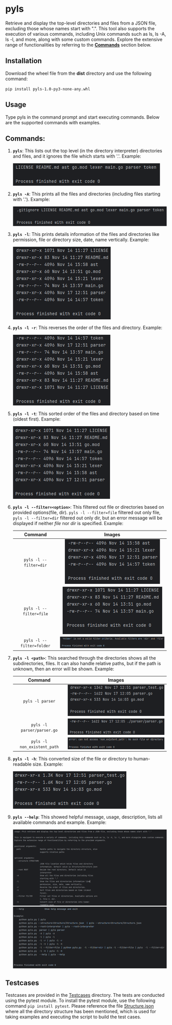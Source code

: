 # pyls

Retrieve and display the top-level directories and files from a JSON file, excluding those whose names start with ".". This tool also supports the execution of various commands, including Unix commands such as ls, ls -A, ls -l, and more, along with some custom commands. Explore the extensive range of functionalities by referring to the **[Commands](#commands)** section below.

## **Installation**
Download the wheel file from the **dist** directory and use the following command:

`pip install pyls-1.0-py3-none-any.whl`

## **Usage**
Type pyls in the command prompt and start executing commands. Below are the supported commands with examples.  

## **Commands:**
1. **`pyls`**: This lists out the top level (in the directory interpreter) directories and files, and it ignores the file which starts with '.'. Example:

    ![pyls](images/pyls.png "pyls")
2. **`pyls -A`**: This prints all the files and directories (including files starting with '.'). Example:
    
    ![pyls -A](images/pyls_-A.png "pyls -A")
3. **`pyls -l`**: This prints details information of the files and directories like permission, file or directory size, date, name vertically. Example:

   ![pyls -l](images/pyls_-l.png "pyls -l")
4. **`pyls -l -r`**: This reverses the order of the files and directory. Example:

   ![pyls -l -r](images/pyls_-l_-r.png "pyls -l -r")
5. **`pyls -l -t`**: This sorted order of the files and directory based on time (oldest first). Example:

   ![pyls -l -t](images/pyls_-l_-t.png "pyls -l -t")
6. **`pyls -l --filter=<option>`**: This filtered out file or directories based on provided options(file, dir). `pyls -l --filter=file` filtered out only file, `pyls -l --filter=dir` filtered out only dir, but an error message will be displayed if neither _file_ nor _dir_ is specified. Example:
   
   |          Command          |                                         Images                                          |
   |:-------------------------:|:---------------------------------------------------------------------------------------:|
   |  `pyls -l --filter=dir`   |     ![pyls -l --filter=dir](images/pyls_-l_-filter=dir.png "pyls -l --filter=dir")      |
   |  `pyls -l --filter=file`  |    ![pyls -l --filter=file](images/pyls_-l_-filter=file.png "pyls -l --filter=file")    |
   | `pyls -l --filter=folder` | ![pyls -l --filter=folder](images/pyls_-l_-filter=folder.png "pyls -l --filter=folder") |
7. **`pyls -l <path>`**: This searched through the directories shows all the subdirectories, files. It can also handle relative paths, but if the path is unknown, then an error will be shown. Example:

   |           Command           |                                        Images                                         |
   |:---------------------------:|:-------------------------------------------------------------------------------------:|
   |      `pyls -l parser`       | ![pyls_-l_directory_name](images/pyls_-l_directory_name.png "pyls_-l_directory_name") |
   | `pyls -l parser/parser.go`  |  ![pyls_-l_relative_path](images/pyls_-l_relative_path.png "pyls_-l_relative_path")   |
   | `pyls -l non_existent_path` | ![pyls_-l_incorrect_path](images/pyls_-l_incorrect_path.png "pyls_-l_incorrect_path") |
8. **`pyls -l -h`**: This converted size of the file or directory to human-readable size. Example:

   ![pyls -l -h](images/pyls_-l_-h.png "pyls -l -h")
9. **`pyls --help`**: This showed helpful message, usage, description, lists all available commands and example. Example:

   ![pyls --help](images/pyls_-help1.png "pyls --help")
   ![pyls --help](images/pyls_-help2.png "pyls --help")

## **Testcases**
Testcases are provided in the [Testcases](testcases) directory. The tests are conducted using the pytest module. To install the pytest module, use the following command `pip install pytest`. Please reference the file [Structure.json](pyls/Structure/Structure.json) where all the directory structure has been mentioned, which is used for taking examples and executing the script to build the test cases.
